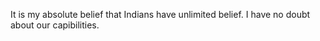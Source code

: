 It is my absolute belief that Indians have unlimited belief. 
I have no doubt about our capibilities. 
